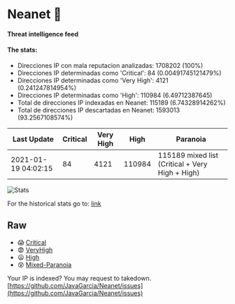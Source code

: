 # Neanet :hocho:
#### Threat intelligence feed
#### The stats:

- Direcciones IP con mala reputacion analizadas: 1708202 (100%)
- Direcciones IP determinadas como 'Critical':  84 (0.00491745121479%)
- Direcciones IP determinadas como 'Very High':  4121 (0.241247814954%)
- Direcciones IP determinadas como 'High':  110984 (6.49712387645)
- Total de direcciones IP indexadas en Neanet:  115189 (6.74328914262%)
- Total de direcciones IP descartadas en Neanet:  1593013 (93.2567108574%)

| Last Update | Critical | Very High | High | Paranoia |
| --- | --- | --- | --- | --- |
| 2021-01-19 04:02:15 | 84 | 4121 | 110984 | 115189 mixed list (Critical + Very High + High)|

![Stats](https://docs.google.com/spreadsheets/d/e/2PACX-1vSnaNMIXVabIpDJjufMlzH7poXnshF3mgd8Is1g9ytUEzVsP5my4Trn8f-xkoLLQ38xpL3HtmUexLo6/pubchart?oid=501124687&format=image)

For the historical stats go to: [link](/stats.csv)
## Raw
- :scream: [Critical](https://raw.githubusercontent.com/JavaGarcia/Neanet/master/blacklists/neanet_critical.txt)
- :fearful: [VeryHigh](https://raw.githubusercontent.com/JavaGarcia/Neanet/master/blacklists/neanet_veryHigh.txtt)
- :frowning: [High](https://raw.githubusercontent.com/JavaGarcia/Neanet/master/blacklists/neanet_high.txt)
- :dizzy_face: [Mixed-Paranoia](https://raw.githubusercontent.com/JavaGarcia/Neanet/master/blacklists/neanet_all.txt)


Your IP is indexed? You may request to takedown. [https://github.com/JavaGarcia/Neanet/issues](https://github.com/JavaGarcia/Neanet/issues)

















































































































































































































































































































































































































































































































































































































































































































































































































































































































































































































































































































































































































































































































































































































































































































































































































































































































































































































































































































































































































































































































































































































































































































































































































































































































































































































































































































































































































































































































































































































































































































































































































































































































































































































































































































































































































































































































































